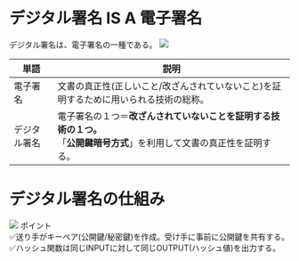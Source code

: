 # デジタル署名 IS A 電子署名
デジタル署名は、電子署名の一種である。
![](https://storage.googleapis.com/zenn-user-upload/1bc79629a65d-20220717.png)

|単語|説明|
|----|----|
|電子署名|文書の真正性(正しいこと/改ざんされていないこと)を証明するために用いられる技術の総称。|
|デジタル署名|電子署名の１つ＝**改ざんされていないことを証明する技術の１つ。**<br>「**公開鍵暗号方式**」を利用して文書の真正性を証明する。|

# デジタル署名の仕組み
![](https://storage.googleapis.com/zenn-user-upload/aa429c5c886e-20220717.png)
ポイント<br>
✅送り手がキーペア(公開鍵/秘密鍵)を作成。受け手に事前に公開鍵を共有する。<br>
✅ハッシュ関数は同じINPUTに対して同じOUTPUT(ハッシュ値)を出力する。